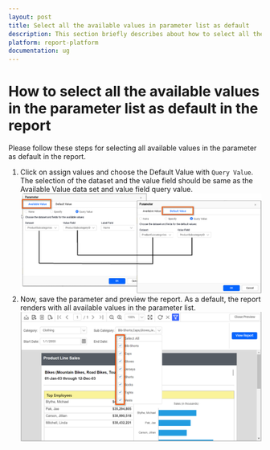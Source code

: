 ```yaml
---
layout: post
title: Select all the available values in parameter list as default
description: This section briefly describes about how to select all the values in the parameter list as default in a report
platform: report-platform
documentation: ug
---
```


# How to select all the available values in the parameter list as default in the report

Please follow these steps for selecting all available values in the parameter as default in the report.

1. Click on assign values and choose the Default Value with `Query Value`. The selection of the dataset and the value field should be same as the Available Value data set and value field query value.
   ![default value](/static/assets/on-premise/images/report-designer/how-to/set-all-values-in-multi-value-parameters-as-default/set-default-values.png)
2. Now, save the parameter and preview the report. As a default, the report renders with all available values in the parameter list.
   ![output image](/static/assets/on-premise/images/report-designer/how-to/set-all-values-in-multi-value-parameters-as-default/parameter-default-values-output.png '#width=600px')